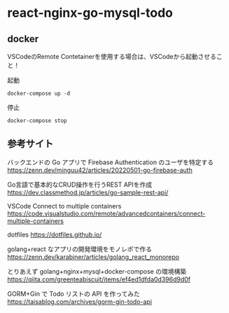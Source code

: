 # react-nginx-go-mysql-todo

## docker

VSCodeのRemote Contetainerを使用する場合は、VSCodeから起動させること！

起動

```
docker-compose up -d
```

停止

```
docker-compose stop
```

## 参考サイト

バックエンドの Go アプリで Firebase Authentication のユーザを特定する
https://zenn.dev/minguu42/articles/20220501-go-firebase-auth

Go言語で基本的なCRUD操作を行うREST APIを作成
https://dev.classmethod.jp/articles/go-sample-rest-api/

VSCode Connect to multiple containers
https://code.visualstudio.com/remote/advancedcontainers/connect-multiple-containers

dotfiles
https://dotfiles.github.io/

golang+react なアプリの開発環境をモノレポで作る
https://zenn.dev/karabiner/articles/golang_react_monorepo

とりあえず golang+nginx+mysql+docker-compose の環境構築
https://qiita.com/greenteabiscuit/items/ef4ed1dfda0d396d9d0f

GORM+Gin で Todo リストの API を作ってみた
https://taisablog.com/archives/gorm-gin-todo-api